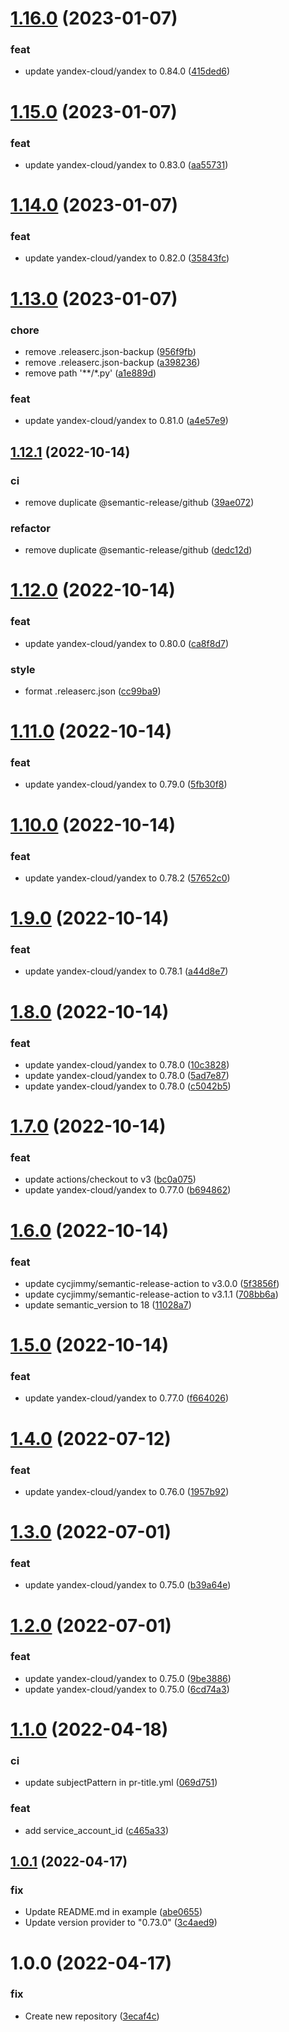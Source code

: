 # [1.16.0](https://github.com/patsevanton/terraform-yandex-compute/compare/v1.15.0...v1.16.0) (2023-01-07)


### feat

* update yandex-cloud/yandex to 0.84.0 ([415ded6](https://github.com/patsevanton/terraform-yandex-compute/commit/415ded6d91c9effa3d0826f6fdcbdc1bbcecd079))

# [1.15.0](https://github.com/patsevanton/terraform-yandex-compute/compare/v1.14.0...v1.15.0) (2023-01-07)


### feat

* update yandex-cloud/yandex to 0.83.0 ([aa55731](https://github.com/patsevanton/terraform-yandex-compute/commit/aa557311d106ece1b467020d531488853b22bcb5))

# [1.14.0](https://github.com/patsevanton/terraform-yandex-compute/compare/v1.13.0...v1.14.0) (2023-01-07)


### feat

* update yandex-cloud/yandex to 0.82.0 ([35843fc](https://github.com/patsevanton/terraform-yandex-compute/commit/35843fcac1b4b407753b9ced42d1aa6dd2e88cac))

# [1.13.0](https://github.com/patsevanton/terraform-yandex-compute/compare/v1.12.1...v1.13.0) (2023-01-07)


### chore

* remove .releaserc.json-backup ([956f9fb](https://github.com/patsevanton/terraform-yandex-compute/commit/956f9fb0cd6dafe66234ce41443f6abc7367edcd))
* remove .releaserc.json-backup ([a398236](https://github.com/patsevanton/terraform-yandex-compute/commit/a398236ff0c0e17fd9a733bca341a8c5610f0dec))
* remove path '**/*.py' ([a1e889d](https://github.com/patsevanton/terraform-yandex-compute/commit/a1e889de9c6633f528cf625e805ba082cea10e29))

### feat

* update yandex-cloud/yandex to 0.81.0 ([a4e57e9](https://github.com/patsevanton/terraform-yandex-compute/commit/a4e57e93b41f151ce519bb05d351a3b260e02cec))

## [1.12.1](https://github.com/patsevanton/terraform-yandex-compute/compare/v1.12.0...v1.12.1) (2022-10-14)


### ci

* remove duplicate @semantic-release/github ([39ae072](https://github.com/patsevanton/terraform-yandex-compute/commit/39ae072042842e65a162947ed8110b5ae195dc8f))

### refactor

* remove duplicate @semantic-release/github ([dedc12d](https://github.com/patsevanton/terraform-yandex-compute/commit/dedc12daedc5d483acf479016314210f037a4c6f))

# [1.12.0](https://github.com/patsevanton/terraform-yandex-compute/compare/v1.11.0...v1.12.0) (2022-10-14)


### feat

* update yandex-cloud/yandex to 0.80.0 ([ca8f8d7](https://github.com/patsevanton/terraform-yandex-compute/commit/ca8f8d73aceb2840c1d2eb360c7a0e4ed92ba389))

### style

* format .releaserc.json ([cc99ba9](https://github.com/patsevanton/terraform-yandex-compute/commit/cc99ba9156973f42112a630dfe691f765cb00955))

# [1.11.0](https://github.com/patsevanton/terraform-yandex-compute/compare/v1.10.0...v1.11.0) (2022-10-14)


### feat

* update yandex-cloud/yandex to 0.79.0 ([5fb30f8](https://github.com/patsevanton/terraform-yandex-compute/commit/5fb30f8ff5614cb030048d6c7d2633d0786d5efc))

# [1.10.0](https://github.com/patsevanton/terraform-yandex-compute/compare/v1.9.0...v1.10.0) (2022-10-14)


### feat

* update yandex-cloud/yandex to 0.78.2 ([57652c0](https://github.com/patsevanton/terraform-yandex-compute/commit/57652c0e0846119342b06f27becbc9d2b3bfc964))

# [1.9.0](https://github.com/patsevanton/terraform-yandex-compute/compare/v1.8.0...v1.9.0) (2022-10-14)


### feat

* update yandex-cloud/yandex to 0.78.1 ([a44d8e7](https://github.com/patsevanton/terraform-yandex-compute/commit/a44d8e7712342e431bc56d2dd6f80c3ba3e14ef9))

# [1.8.0](https://github.com/patsevanton/terraform-yandex-compute/compare/v1.7.0...v1.8.0) (2022-10-14)


### feat

* update yandex-cloud/yandex to 0.78.0 ([10c3828](https://github.com/patsevanton/terraform-yandex-compute/commit/10c38289f938ddd3f14b0cb037a9e907167b755d))
* update yandex-cloud/yandex to 0.78.0 ([5ad7e87](https://github.com/patsevanton/terraform-yandex-compute/commit/5ad7e87416970c5dfd603a51163780438f557209))
* update yandex-cloud/yandex to 0.78.0 ([c5042b5](https://github.com/patsevanton/terraform-yandex-compute/commit/c5042b5ab51eef90a6b6f723b5e3750dcd6854d1))

# [1.7.0](https://github.com/patsevanton/terraform-yandex-compute/compare/v1.6.0...v1.7.0) (2022-10-14)


### feat

* update actions/checkout to v3 ([bc0a075](https://github.com/patsevanton/terraform-yandex-compute/commit/bc0a0759b5be901106d55724a45ad47a542ad9fa))
* update yandex-cloud/yandex to 0.77.0 ([b694862](https://github.com/patsevanton/terraform-yandex-compute/commit/b694862968631537e85ea31737a3e0d774f4a63f))

# [1.6.0](https://github.com/patsevanton/terraform-yandex-compute/compare/v1.5.0...v1.6.0) (2022-10-14)


### feat

* update cycjimmy/semantic-release-action to v3.0.0 ([5f3856f](https://github.com/patsevanton/terraform-yandex-compute/commit/5f3856f75e933cf1cd184ade77403f037124ad32))
* update cycjimmy/semantic-release-action to v3.1.1 ([708bb6a](https://github.com/patsevanton/terraform-yandex-compute/commit/708bb6adb44f2deabaa8dc32b6159c8e09dba547))
* update semantic_version to 18 ([11028a7](https://github.com/patsevanton/terraform-yandex-compute/commit/11028a70ceabd9989eac8421762581ed4340be1e))

# [1.5.0](https://github.com/patsevanton/terraform-yandex-compute/compare/v1.4.0...v1.5.0) (2022-10-14)


### feat

* update yandex-cloud/yandex to 0.77.0 ([f664026](https://github.com/patsevanton/terraform-yandex-compute/commit/f66402601258f541da2f2fff2a59c078cb53ca9a))

# [1.4.0](https://github.com/patsevanton/terraform-yandex-compute/compare/v1.3.0...v1.4.0) (2022-07-12)


### feat

* update yandex-cloud/yandex to 0.76.0 ([1957b92](https://github.com/patsevanton/terraform-yandex-compute/commit/1957b923efbec66404e53a12a7bc299d3c4bf23c))

# [1.3.0](https://github.com/patsevanton/terraform-yandex-compute/compare/v1.2.0...v1.3.0) (2022-07-01)


### feat

* update yandex-cloud/yandex to 0.75.0 ([b39a64e](https://github.com/patsevanton/terraform-yandex-compute/commit/b39a64e6a4e760bf690b8900efb172e31e255926))

# [1.2.0](https://github.com/patsevanton/terraform-yandex-compute/compare/v1.1.0...v1.2.0) (2022-07-01)


### feat

* update yandex-cloud/yandex to 0.75.0 ([9be3886](https://github.com/patsevanton/terraform-yandex-compute/commit/9be388699c0f8b5f026d6c481654bfad96f3ee36))
* update yandex-cloud/yandex to 0.75.0 ([6cd74a3](https://github.com/patsevanton/terraform-yandex-compute/commit/6cd74a3e8610173d78ac08d04b58b53df4a2b369))

# [1.1.0](https://github.com/patsevanton/terraform-yandex-compute/compare/v1.0.1...v1.1.0) (2022-04-18)


### ci

* update subjectPattern in pr-title.yml ([069d751](https://github.com/patsevanton/terraform-yandex-compute/commit/069d7518b6f918521d8ca9ccc21cc55c2337066f))

### feat

* add service_account_id ([c465a33](https://github.com/patsevanton/terraform-yandex-compute/commit/c465a33516450f9bf8cb852660e989faf365c349))

## [1.0.1](https://github.com/patsevanton/terraform-yandex-compute/compare/v1.0.0...v1.0.1) (2022-04-17)


### fix

* Update README.md in example ([abe0655](https://github.com/patsevanton/terraform-yandex-compute/commit/abe065581965c5c86a319f05df60b76a8a201bc3))
* Update version provider to "0.73.0" ([3c4aed9](https://github.com/patsevanton/terraform-yandex-compute/commit/3c4aed9c2938348deeecf06ac3597c6ecabb373b))

# 1.0.0 (2022-04-17)


### fix

* Create new repository ([3ecaf4c](https://github.com/patsevanton/terraform-yandex-compute/commit/3ecaf4cecd4c3f3b1e072b27147d59a8645f586c))
